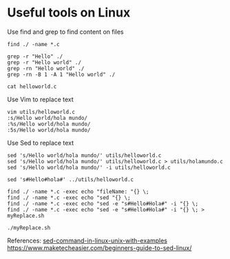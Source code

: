 # Useful tools on Linux

Use find and grep to find content on files

	find ./ -name *.c

	grep -r "Hello" ./
	grep -r "Hello world" ./
	grep -rn "Hello world" ./
	grep -rn -B 1 -A 1 "Hello world" ./

	cat helloworld.c


Use Vim to replace text

	vim utils/helloworld.c
	:s/Hello world/hola mundo/
	:%s/Hello world/hola mundo/
	:5s/Hello world/hola mundo/


Use Sed to replace text

	sed 's/Hello world/hola mundo/' utils/helloworld.c
	sed 's/Hello world/hola mundo/' utils/helloworld.c > utils/holamundo.c
	sed 's/Hello world/hola mundo/' -i utils/helloworld.c

	sed 's#Hello#hola#' ../utils/helloworld.c
  
	find ./ -name *.c -exec echo "fileName: "{} \;
	find ./ -name *.c -exec echo "sed "{} \;
	find ./ -name *.c -exec echo "sed -e "s#Hello#Hola#" -i "{} \;
	find ./ -name *.c -exec echo "sed -e "s#Hello#Hola#" -i "{} \; > myReplace.sh

	./myReplace.sh
	

References:
 [sed-command-in-linux-unix-with-examples](htps://www.geeksforgeeks.org/sed-command-in-linux-unix-with-examples/)
 https://www.maketecheasier.com/beginners-guide-to-sed-linux/


